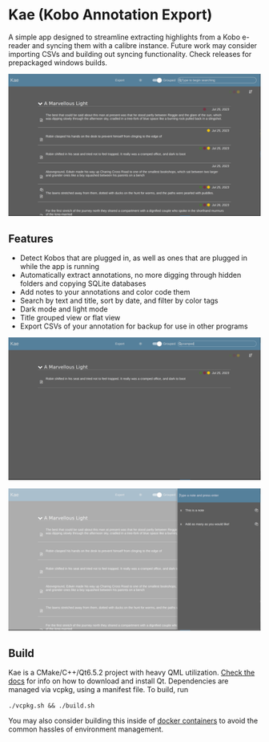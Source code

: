 # Kae (Kobo Annotation Export)
A simple app designed to streamline extracting highlights from a Kobo e-reader and syncing them with a calibre instance. Future work may consider importing CSVs and building out syncing functionality. Check releases for prepackaged windows builds. 

![Image of Kae UI](readme-images/base.png)

## Features
- Detect Kobos that are plugged in, as well as ones that are plugged in while the app is running
- Automatically extract annotations, no more digging through hidden folders and copying SQLite databases
- Add notes to your annotations and color code them
- Search by text and title, sort by date, and filter by color tags
- Dark mode and light mode
- Title grouped view or flat view
- Export CSVs of your annotation for backup for use in other programs

![Demonstration of search feature](readme-images/search.png)

![Demonstration of notes feature](readme-images/notes.png)

## Build
Kae is a CMake/C++/Qt6.5.2 project with heavy QML utilization. [Check the docs](https://doc.qt.io/qt-6/gettingstarted.html) for info on how to download and install Qt. Dependencies are managed via vcpkg, using a manifest file. To build, run

`./vcpkg.sh && ./build.sh`

You may also consider building this inside of [docker containers](https://github.com/state-of-the-art/qt6-docker) to avoid the common hassles of environment management.